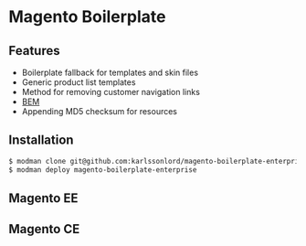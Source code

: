 # Magento Boilerplate

## Features

* Boilerplate fallback for templates and skin files
* Generic product list templates
* Method for removing customer navigation links
* [BEM](http://bem.info)
* Appending MD5 checksum for resources


## Installation

```bash
$ modman clone git@github.com:karlssonlord/magento-boilerplate-enterprise.git
$ modman deploy magento-boilerplate-enterprise
```


## Magento EE


## Magento CE